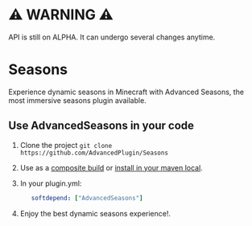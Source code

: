 # ⚠️ WARNING ⚠️
API is still on ALPHA. It can undergo several changes anytime.

# Seasons
Experience dynamic seasons in Minecraft with Advanced Seasons, the most immersive seasons plugin available.

## Use AdvancedSeasons in your code
1. Clone the project ```git clone https://github.com/AdvancedPlugin/Seasons```
2. Use as a [composite build](https://docs.gradle.org/current/userguide/composite_builds.html) or [install in your maven local](https://docs.gradle.org/current/userguide/publishing_maven.html#publishing_maven:tasks).
3. In your plugin.yml:
   
   ```yaml
      softdepend: ["AdvancedSeasons"]
   ```
5. Enjoy the best dynamic seasons experience!.
   
